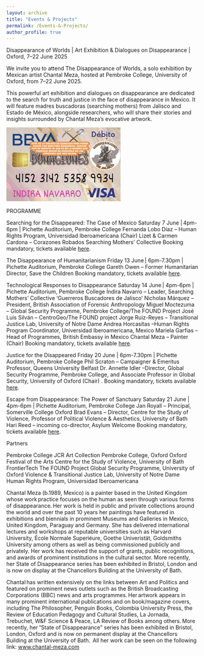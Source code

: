 ```yaml
---
layout: archive
title: "Events & Projects"
permalink: /Events-&-Projects/
author_profile: true
---
```


Disappearance of Worlds | Art Exhibition & Dialogues on Disappearance | Oxford, 7–22 June 2025

We invite you to attend The Disappearance of Worlds, a solo exhibition by Mexican artist Chantal Meza, hosted at Pembroke College, University of Oxford, from 7–22 June 2025.

This powerful art exhibition and dialogues on disappearance are dedicated to the search for truth and justice in the face of disappearance in Mexico. It will feature madres buscadoras (searching mothers) from Jalisco and Estado de México, alongside researchers, who will share their stories and insights surrounded by Chantal Meza’s evocative artwork.

<img width="300" src="https://github.com/FOUND-project/found-project.github.io/blob/master/images/donationsmothers.jpg?raw=true" alt="Guerreros Buscadores de Jalisco - Mother's Search Group">

PROGRAMME

Searching for the Disappeared: The Case of Mexico
Saturday 7 June | 4pm-6pm | Pichette Auditorium, Pembroke College
 Fernanda Lobo Díaz – Human Rights Program, Universidad Iberoamericana (Chair)
 Lizet & Carmen Cardona – Corazones Robados Searching Mothers’ Collective
Booking mandatory, tickets available [here](https://www.eventbrite.com/e/searching-for-the-disappeared-the-case-of-mexico-registration-1335246611559?aff=odcleoeventsincollection&keep_tld=1).

The Disappearance of Humanitarianism
Friday 13 June | 6pm-7.30pm | Pichette Auditorium, Pembroke College
 Gareth Owen – Former Humanitarian Director, Save the Children
Booking mandatory, tickets available [here](https://www.eventbrite.com/e/the-disappearance-of-humanitarianism-registration-1335326329999?aff=odcleoeventsincollection&keep_tld=1).
 
Technological Responses to Disappearance
Saturday 14 June | 4pm-6pm | Pichette Auditorium, Pembroke College
 Índira Navarro – Leader, Searching Mothers’ Collective ‘Guerreros Buscadores de Jalisco’ 
 Nicholas Márquez – President, British Association of Forensic Anthropology
 Miguel Moctezuma – Global Security Programme, Pembroke College/The FOUND Project 
 José Luis Silván – CentroGeo/The FOUND project
 Jorge Ruiz-Reyes – Transitional Justice Lab, University of Notre Dame
 Andrea Horcasitas –Human Rights Program Coordinator, Universidad Iberoamericana, Mexico
 Mariela Garfias – Head of Programmes, British Embassy in Mexico
 Chantal Meza – Painter (Chair)
Booking mandatory, tickets available [here](https://www.eventbrite.com/e/technological-responses-to-disappearance-registration-1335338436209?aff=odcleoeventsincollection&keep_tld=1).

Justice for the Disappeared
Friday 20 June | 6pm-7.30pm | Pichette Auditorium, Pembroke College
 Phil Scraton – Campaigner & Emeritus Professor, Queens University Belfast
 Dr. Annette Idler –Director, Global Security Programme, Pembroke College, and Associate Professor in Global Security, University of Oxford 
 (Chair) .
Booking mandatory, tickets available [here](https://www.eventbrite.com/e/justice-for-the-disappeared-registration-1335353180309?aff=odcleoeventsincollection&keep_tld=1).

Escape from Disappearance: The Power of Sanctuary
Saturday 21 June | 4pm-6pm | Pichette Auditorium, Pembroke College
 Jan Royall – Principal, Somerville College Oxford
 Brad Evans – Director, Centre for the Study of Violence, Professor of Political Violence & Aesthetics, University of Bath
 Hari Reed – incoming co-director, Asylum Welcome
Booking mandatory, tickets available [here](https://www.eventbrite.com/e/escape-from-disappearance-the-power-of-sanctuary-registration-1335368185189?aff=odcleoeventsincollection&keep_tld=1).

Partners 

Pembroke College JCR Art Collection
Pembroke College, Oxford
Oxford Festival of the Arts
Centre for the Study of Violence, University of Bath
FrontierTech
The FOUND Project
Global Security Programme, University of Oxford
Violence & Transitional Justice Lab, University of Notre Dame
Human Rights Program, Universidad Iberoamericana

Chantal Meza (b.1989, Mexico) is a painter based in the United Kingdom whose work practice focuses on the human as seen through various forms of disappearance. Her work is held in public and private collections around the world and over the past 10 years her paintings have featured in exhibitions and biennials in prominent Museums and Galleries in Mexico, United Kingdom, Paraguay and Germany. She has delivered international lectures and workshops at reputable universities such as Harvard University, École Normale Superiéure, Goethe Univeristät, Goldsmiths University among others as well as being commissioned publicly and privately. Her work has received the support of grants, public recognitions, and awards of prominent institutions in the cultural sector. More recently, her State of Disappearance series has been exhibited in Bristol, London and is now on display at the Chancellors Building at the University of Bath. 

 Chantal has written extensively on the links between Art and Politics and featured on prominent news outlets such as the British Broadcasting Corporations (BBC) news and arts programmes. Her artwork appears in many prominent international publications and on book/magazine covers, including The Philosopher, Penguin Books, Colombia University Press, the Review of Education Pedagogy and Cultural Studies, La Jornada, Trebuchet, W&F Science & Peace, LA Review of Books among others. More recently, her “State of Disappearance” series has been exhibited in Bristol, London, Oxford and is now on permanent display at the Chancellors Building at the University of Bath. 
All her work can be seen on the following link: www.chantal-meza.com 
